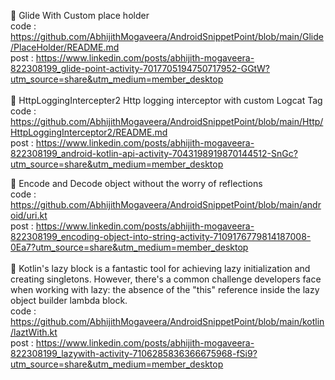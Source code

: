 📌 Glide With Custom place holder 
</br> code : https://github.com/AbhijithMogaveera/AndroidSnippetPoint/blob/main/Glide/PlaceHolder/README.md
</br> post : https://www.linkedin.com/posts/abhijith-mogaveera-822308199_glide-point-activity-7017705194750717952-GGtW?utm_source=share&utm_medium=member_desktop
</br>
</br>
📌 HttpLoggingIntercepter2 
Http logging interceptor with custom Logcat Tag</br>
code : https://github.com/AbhijithMogaveera/AndroidSnippetPoint/blob/main/Http/HttpLoggingInterceptor2/README.md</br>
post : https://www.linkedin.com/posts/abhijith-mogaveera-822308199_android-kotlin-api-activity-7043198919870144512-SnGc?utm_source=share&utm_medium=member_desktop </br>

📌 Encode and Decode object without the worry of reflections </br>
code : https://github.com/AbhijithMogaveera/AndroidSnippetPoint/blob/main/android/uri.kt
</br>
post : https://www.linkedin.com/posts/abhijith-mogaveera-822308199_encoding-object-into-string-activity-7109176779814187008-0Ea7?utm_source=share&utm_medium=member_desktop
</br>
</br>
📌 Kotlin's lazy block is a fantastic tool for achieving lazy initialization and creating singletons. However, there's a common challenge developers face when working with lazy: the absence of the "this" reference inside the lazy object builder lambda block. </br>
code : https://github.com/AbhijithMogaveera/AndroidSnippetPoint/blob/main/kotlin/laztWith.kt </br>
post : https://www.linkedin.com/posts/abhijith-mogaveera-822308199_lazywith-activity-7106285836366675968-fSi9?utm_source=share&utm_medium=member_desktop</br>

